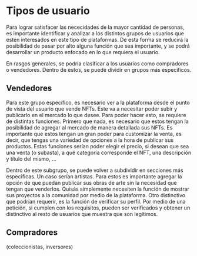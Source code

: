 # Tipos de usuario
Para lograr satisfacer las nececidades de la mayor cantidad de personas, es importante identificar y analizar a los distintos grupos de usuarios que estén interesados en este tipo de plataformas. De esta forma se reducirá la posibilidad de pasar por alto alguna función que sea importante, y se podrá desarrollar un producto enfocado en lo que requiera el usuario. 

En rasgos generales, se podría clasificar a los usuarios como compradores o vendedores. Dentro de estos, se puede dividir en grupos más especificos. 

## Vendedores
Para este grupo específico, es necesario ver a la plataforma desde el punto de vista del usuario que vende NFTs. Este va a necesitar poder subir y publicarlo en el mercado lo que desee. Para poder hacer esto, se requiere de distintas funciones. Primero que nada, es necesario que estos tengan la posibilidad de agregar al mercado de manera detallada sus NFTs. Es importante que estos tengan un gran poder para customizar la venta, es decir, que tengas una variedad de opciones a la hora de publicar sus productos. Estas funciones serían poder elegir el precio, si desean que sea una venta (o subasta), a qué categoría corresponde el NFT, una descripción y título del mismo, ...

Dentro de este subgrupo, se puede volver a subdividir en secciones más especificas. Un caso serían artistas. Para estos es importante agregar la opción de que puedan publicar sus obras de arte sin la necesidad que tengan que venderlos. Quisás simplemente necesiten la función de mostrar sus proyectos a la comunidad por medio de la plataforma. Otro distinctivo que podrían requerir, es la función de verificar su perfil. Por medio de una petición, si cumplen con los requisitos, pueden ser verificados y obtener un distinctivo al resto de usuarios que muestra que son legítimos.

## Compradores
(coleccionistas, inversores)

